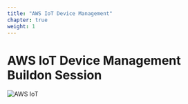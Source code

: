```yaml
---
title: "AWS IoT Device Management"
chapter: true
weight: 1
---
```


# AWS IoT Device Management Buildon Session

![AWS IoT](../images/aws-iot-logo_300.png)